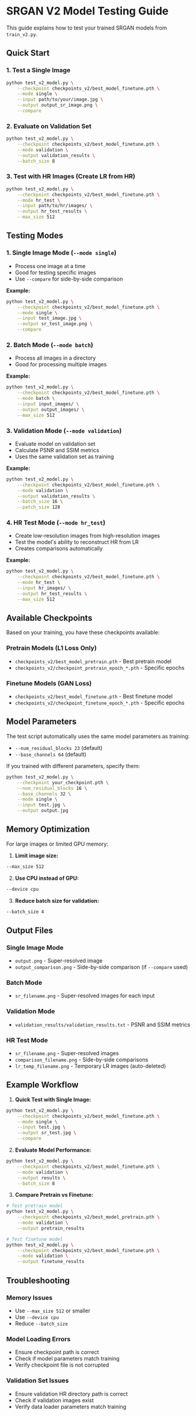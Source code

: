 # SRGAN V2 Model Testing Guide

This guide explains how to test your trained SRGAN models from `train_v2.py`.

## Quick Start

### 1. Test a Single Image
```bash
python test_v2_model.py \
    --checkpoint checkpoints_v2/best_model_finetune.pth \
    --mode single \
    --input path/to/your/image.jpg \
    --output output_sr_image.png \
    --compare
```

### 2. Evaluate on Validation Set
```bash
python test_v2_model.py \
    --checkpoint checkpoints_v2/best_model_finetune.pth \
    --mode validation \
    --output validation_results \
    --batch_size 8
```

### 3. Test with HR Images (Create LR from HR)
```bash
python test_v2_model.py \
    --checkpoint checkpoints_v2/best_model_finetune.pth \
    --mode hr_test \
    --input path/to/hr/images/ \
    --output hr_test_results \
    --max_size 512
```

## Testing Modes

### 1. Single Image Mode (`--mode single`)
- Process one image at a time
- Good for testing specific images
- Use `--compare` for side-by-side comparison

**Example:**
```bash
python test_v2_model.py \
    --checkpoint checkpoints_v2/best_model_finetune.pth \
    --mode single \
    --input test_image.jpg \
    --output sr_test_image.png \
    --compare
```

### 2. Batch Mode (`--mode batch`)
- Process all images in a directory
- Good for processing multiple images

**Example:**
```bash
python test_v2_model.py \
    --checkpoint checkpoints_v2/best_model_finetune.pth \
    --mode batch \
    --input input_images/ \
    --output output_images/ \
    --max_size 512
```

### 3. Validation Mode (`--mode validation`)
- Evaluate model on validation set
- Calculate PSNR and SSIM metrics
- Uses the same validation set as training

**Example:**
```bash
python test_v2_model.py \
    --checkpoint checkpoints_v2/best_model_finetune.pth \
    --mode validation \
    --output validation_results \
    --batch_size 16 \
    --patch_size 128
```

### 4. HR Test Mode (`--mode hr_test`)
- Create low-resolution images from high-resolution images
- Test the model's ability to reconstruct HR from LR
- Creates comparisons automatically

**Example:**
```bash
python test_v2_model.py \
    --checkpoint checkpoints_v2/best_model_finetune.pth \
    --mode hr_test \
    --input hr_images/ \
    --output hr_test_results \
    --max_size 512
```

## Available Checkpoints

Based on your training, you have these checkpoints available:

### Pretrain Models (L1 Loss Only)
- `checkpoints_v2/best_model_pretrain.pth` - Best pretrain model
- `checkpoints_v2/checkpoint_pretrain_epoch_*.pth` - Specific epochs

### Finetune Models (GAN Loss)
- `checkpoints_v2/best_model_finetune.pth` - Best finetune model
- `checkpoints_v2/checkpoint_finetune_epoch_*.pth` - Specific epochs

## Model Parameters

The test script automatically uses the same model parameters as training:
- `--num_residual_blocks 23` (default)
- `--base_channels 64` (default)

If you trained with different parameters, specify them:
```bash
python test_v2_model.py \
    --checkpoint your_checkpoint.pth \
    --num_residual_blocks 16 \
    --base_channels 32 \
    --mode single \
    --input test.jpg \
    --output output.jpg
```

## Memory Optimization

For large images or limited GPU memory:

1. **Limit image size:**
```bash
--max_size 512
```

2. **Use CPU instead of GPU:**
```bash
--device cpu
```

3. **Reduce batch size for validation:**
```bash
--batch_size 4
```

## Output Files

### Single Image Mode
- `output.png` - Super-resolved image
- `output_comparison.png` - Side-by-side comparison (if `--compare` used)

### Batch Mode
- `sr_filename.png` - Super-resolved images for each input

### Validation Mode
- `validation_results/validation_results.txt` - PSNR and SSIM metrics

### HR Test Mode
- `sr_filename.png` - Super-resolved images
- `comparison_filename.png` - Side-by-side comparisons
- `lr_temp_filename.png` - Temporary LR images (auto-deleted)

## Example Workflow

1. **Quick Test with Single Image:**
```bash
python test_v2_model.py \
    --checkpoint checkpoints_v2/best_model_finetune.pth \
    --mode single \
    --input test.jpg \
    --output sr_test.jpg \
    --compare
```

2. **Evaluate Model Performance:**
```bash
python test_v2_model.py \
    --checkpoint checkpoints_v2/best_model_finetune.pth \
    --mode validation \
    --output results \
    --batch_size 8
```

3. **Compare Pretrain vs Finetune:**
```bash
# Test pretrain model
python test_v2_model.py \
    --checkpoint checkpoints_v2/best_model_pretrain.pth \
    --mode validation \
    --output pretrain_results

# Test finetune model
python test_v2_model.py \
    --checkpoint checkpoints_v2/best_model_finetune.pth \
    --mode validation \
    --output finetune_results
```

## Troubleshooting

### Memory Issues
- Use `--max_size 512` or smaller
- Use `--device cpu`
- Reduce `--batch_size`

### Model Loading Errors
- Ensure checkpoint path is correct
- Check if model parameters match training
- Verify checkpoint file is not corrupted

### Validation Set Issues
- Ensure validation HR directory path is correct
- Check if validation images exist
- Verify data loader parameters match training
